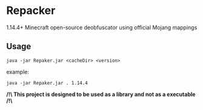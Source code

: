 # Repacker
1.14.4+ Minecraft open-source deobfuscator using official Mojang mappings

## Usage

`java -jar Repaker.jar <cacheDir> <version>`

example:

`java -jar Repaker.jar . 1.14.4`

**/!\\ This project is designed to be used as a library and not as a executable /!\\**
